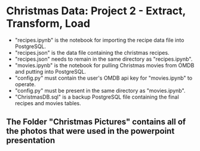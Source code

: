 # Christmas Data: Project 2 - Extract, Transform, Load <br>

* "recipes.ipynb" is the notebook for importing the recipe data file into PostgreSQL.
* "recipes.json" is the data file containing the christmas recipes.
* "recipes.json" needs to remain in the same directory as "recipes.ipynb".
* "movies.ipynb" is the notebook for pulling Christmas movies from OMDB and putting into PostgreSQL.
* "config.py" must contain the user's OMDB api key for "movies.ipynb" to operate.
* "config.py" must be present in the same directory as "movies.ipynb".
* "ChristmasDB.sql" is a backup PostgreSQL file containing the final recipes and movies tables.


## The Folder "Christmas Pictures" contains all of the photos that were used in the powerpoint presentation
